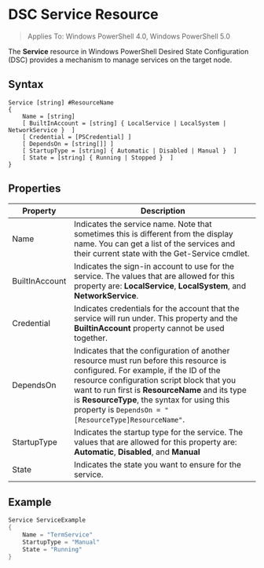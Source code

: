# DSC Service Resource

> Applies To: Windows PowerShell 4.0, Windows PowerShell 5.0


The **Service** resource in Windows PowerShell Desired State Configuration (DSC) provides a mechanism to manage services on the target node.

## Syntax

```
Service [string] #ResourceName
{
    Name = [string]
    [ BuiltInAccount = [string] { LocalService | LocalSystem | NetworkService }  ]
    [ Credential = [PSCredential] ]
    [ DependsOn = [string[]] ]
    [ StartupType = [string] { Automatic | Disabled | Manual }  ]
    [ State = [string] { Running | Stopped }  ]
}
```

## Properties

|  Property  |  Description   | 
|---|---| 
| Name| Indicates the service name. Note that sometimes this is different from the display name. You can get a list of the services and their current state with the Get-Service cmdlet.| 
| BuiltInAccount| Indicates the sign-in account to use for the service. The values that are allowed for this property are: **LocalService**, **LocalSystem**, and **NetworkService**.| 
| Credential| Indicates credentials for the account that the service will run under. This property and the __BuiltinAccount__ property cannot be used together.| 
| DependsOn| Indicates that the configuration of another resource must run before this resource is configured. For example, if the ID of the resource configuration script block that you want to run first is __ResourceName__ and its type is __ResourceType__, the syntax for using this property is `DependsOn = "[ResourceType]ResourceName"`.| 
| StartupType| Indicates the startup type for the service. The values that are allowed for this property are: **Automatic**, **Disabled**, and **Manual**| 
| State| Indicates the state you want to ensure for the service.| 

## Example

```powershell
Service ServiceExample
{
    Name = "TermService"
    StartupType = "Manual"
    State = "Running"
} 
```
